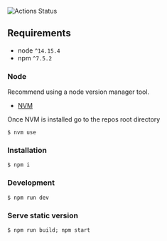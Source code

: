 ![Actions Status](https://github.com/andykenward/andykenward.com/workflows/Main/badge.svg)

## Requirements

- node `^14.15.4`
- npm `^7.5.2`

### Node

Recommend using a node version manager tool.

- [NVM](https://github.com/creationix/nvm#install-script)

Once NVM is installed go to the repos root directory

```
$ nvm use
```

### Installation

```
$ npm i
```

### Development

```
$ npm run dev
```

### Serve static version

```
$ npm run build; npm start
```
